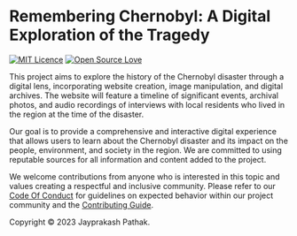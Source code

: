 # Remembering Chernobyl: A Digital Exploration of the Tragedy

[![MIT Licence](https://badges.frapsoft.com/os/mit/mit.svg?v=103)](https://opensource.org/licenses/mit-license.php) 
[![Open Source Love](https://badges.frapsoft.com/os/v1/open-source.svg?v=103)](https://github.com/ellerbrock/open-source-badges/)

This project aims to explore the history of the Chernobyl disaster through a digital lens, incorporating website creation, image manipulation, and digital archives. The website will feature a timeline of significant events, archival photos, and audio recordings of interviews with local residents who lived in the region at the time of the disaster.

Our goal is to provide a comprehensive and interactive digital experience that allows users to learn about the Chernobyl disaster and its impact on the people, environment, and society in the region. We are committed to using reputable sources for all information and content added to the project.

We welcome contributions from anyone who is interested in this topic and values creating a respectful and inclusive community. Please refer to our [Code Of Conduct](./CODE_OF_CONDUCT.md) for guidelines on expected behavior within our project community and the [Contributing Guide](./CONTRIBUTING.md).

Copyright © 2023 Jayprakash Pathak.
